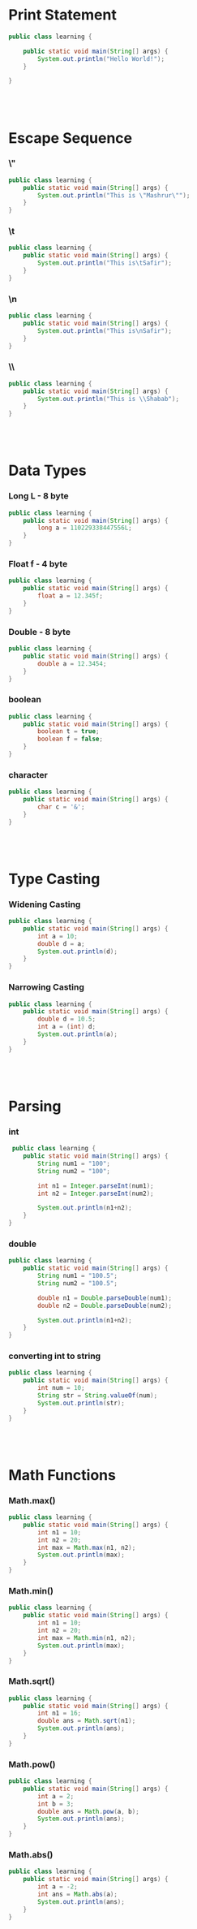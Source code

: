 # Print Statement
```Java
public class learning {

    public static void main(String[] args) {
        System.out.println("Hello World!");
    }

}
```
<br></br>

# Escape Sequence
### \\"
```java
public class learning {
    public static void main(String[] args) {
        System.out.println("This is \"Mashrur\"");
    }
}
```
### \\t
```java
public class learning {
    public static void main(String[] args) {
        System.out.println("This is\tSafir");
    }
}
```
### \\n
```java
public class learning {
    public static void main(String[] args) {
        System.out.println("This is\nSafir");
    }
}
```
### \\\
```java
public class learning {
    public static void main(String[] args) {
        System.out.println("This is \\Shabab");
    }
}
```
<br></br>

# Data Types
### Long L - 8 byte
```java
public class learning {
    public static void main(String[] args) {
        long a = 110229338447556L;
    }
}
```
### Float f - 4 byte
```java
public class learning {
    public static void main(String[] args) {
        float a = 12.345f;
    }
}
```
### Double - 8 byte
```java
public class learning {
    public static void main(String[] args) {
        double a = 12.3454;
    }
}
```
### boolean
```java
public class learning {
    public static void main(String[] args) {
        boolean t = true;
        boolean f = false;
    }
}
```
### character
```java
public class learning {
    public static void main(String[] args) {
        char c = '&';
    }
}
```
<br></br>

# Type Casting
### Widening Casting
```java
public class learning {
    public static void main(String[] args) {
        int a = 10;
        double d = a;
        System.out.println(d);
    }
}
```
### Narrowing Casting
```java
public class learning {
    public static void main(String[] args) {
        double d = 10.5;
        int a = (int) d;
        System.out.println(a);
    }
}
```
<br></br>

# Parsing
### int
```java
 public class learning {
    public static void main(String[] args) {
        String num1 = "100";
        String num2 = "100";

        int n1 = Integer.parseInt(num1);
        int n2 = Integer.parseInt(num2);

        System.out.println(n1+n2);
    }
}
```
### double
```java
public class learning {
    public static void main(String[] args) {
        String num1 = "100.5";
        String num2 = "100.5";

        double n1 = Double.parseDouble(num1);
        double n2 = Double.parseDouble(num2);

        System.out.println(n1+n2);
    }
}
```
### converting int to string
```java
public class learning {
    public static void main(String[] args) {
        int num = 10;
        String str = String.valueOf(num);
        System.out.println(str);
    }
}
```
<br></br>

# Math Functions
### Math.max()
```java
public class learning {
    public static void main(String[] args) {
        int n1 = 10;
        int n2 = 20;
        int max = Math.max(n1, n2);
        System.out.println(max);
    }
}
```
### Math.min()
```java
public class learning {
    public static void main(String[] args) {
        int n1 = 10;
        int n2 = 20;
        int max = Math.min(n1, n2);
        System.out.println(max);
    }
}
```
### Math.sqrt()
```java
public class learning {
    public static void main(String[] args) {
        int n1 = 16;
        double ans = Math.sqrt(n1);
        System.out.println(ans);
    }
}
```
### Math.pow()
```java
public class learning {
    public static void main(String[] args) {
        int a = 2;
        int b = 3;
        double ans = Math.pow(a, b);
        System.out.println(ans);
    }
}
```
### Math.abs()
```java
public class learning {
    public static void main(String[] args) {
        int a = -2;
        int ans = Math.abs(a);
        System.out.println(ans);
    }
}
```
